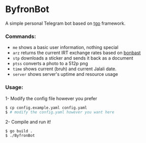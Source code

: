 # ByfronBot

A simple personal Telegram bot based on [tgo](https://github.com/haashemi/tgo) framework.

### Commands:

- `me` shows a basic user information, nothing special
- `arz` returns the current IRT exchange rates based on [bonbast](https://bonbast.com)
- `stp` downloads a sticker and sends it back as a document
- `ptss` converts a photo to a 512p png
- `time` shows current (bruh) and current Jalali date.
- `server` shows server's uptime and resource usage

### Usage:

1- Modify the config file however you prefer

```bash
$ cp config.example.yaml config.yaml
$ # modify the config.yaml however you want here
```

2- Compile and run it!

```
$ go build .
$ ./ByfronBot
```
